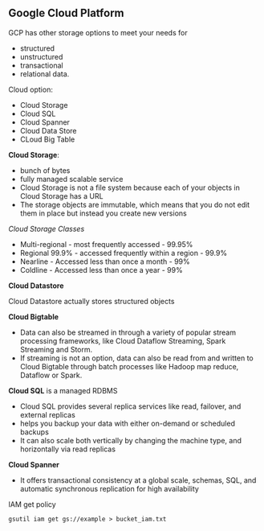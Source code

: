 ## Google Cloud Platform 

GCP has other storage options to meet your needs for 
* structured 
* unstructured 
* transactional 
* relational data. 

Cloud option:

* Cloud Storage
* Cloud SQL
* Cloud Spanner
* Cloud Data Store
* CLoud Big Table

__Cloud Storage__:
* bunch of bytes
* fully managed scalable service
* Cloud Storage is not a file system because each of your objects in Cloud Storage has a URL
* The storage objects are immutable, which means that you do not edit them in place but instead you create new versions

_Cloud Storage Classes_
* Multi-regional - most frequently accessed - 99.95%
* Regional 99.9% - accessed frequently within a region - 99.9%
* Nearline - Accessed less than once a month  - 99%
* Coldline - Accessed less than once a year - 99% 

__Cloud Datastore__

Cloud Datastore actually stores structured objects

__Cloud Bigtable__

* Data can also be streamed in through a variety of popular stream processing frameworks, like Cloud Dataflow Streaming, Spark Streaming and Storm. 
* If streaming is not an option, data can also be read from and written to Cloud Bigtable through batch processes like Hadoop map reduce, Dataflow or Spark.

__Cloud SQL__ is a managed RDBMS

* Cloud SQL provides several replica services like read, failover, and external replicas
* helps you backup your data with either on-demand or scheduled backups 
* It can also scale both vertically by changing the machine type, and horizontally via read replicas

__Cloud Spanner__

* It offers transactional consistency at a global scale, schemas, SQL, and automatic synchronous replication for high availability

IAM get policy
```
gsutil iam get gs://example > bucket_iam.txt
```
